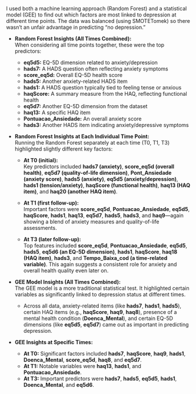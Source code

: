 
I used both a machine learning approach (Random Forest) and a statistical model (GEE) to find out which factors are most linked to depression at different time points. The data was balanced (using SMOTETomek) so there wasn’t an unfair advantage in predicting “no depression.”
    
-   **Random Forest Insights (All Times Combined):**  
    When considering all time points together, these were the top predictors:
    
    -   **eq5d5:** EQ-5D dimension related to anxiety/depression
    -   **hads7:** A HADS question often reflecting anxiety symptoms
    -   **score_eq5d:** Overall EQ-5D health score
    -   **hads5:** Another anxiety-related HADS item
    -   **hads1:** A HADS question typically tied to feeling tense or anxious
    -   **haqScore:** A summary measure from the HAQ, reflecting functional health
    -   **eq5d7:** Another EQ-5D dimension from the dataset
    -   **haq13:** A specific HAQ item
    -   **Pontuacao_Ansiedade:** An overall anxiety score
    -   **hads3:** Another HADS item indicating anxiety/depressive symptoms
-   **Random Forest Insights at Each Individual Time Point:**  
    Running the Random Forest separately at each time (T0, T1, T3) highlighted slightly different key factors:
    
    -   **At T0 (initial):**  
        Key predictors included **hads7 (anxiety)**, **score_eq5d (overall health)**, **eq5d7 (quality-of-life dimension)**, **Pont_Ansiedade (anxiety score)**, **hads5 (anxiety)**, **eq5d5 (anxiety/depression)**, **hads1 (tension/anxiety)**, **haqScore (functional health)**, **haq13 (HAQ item)**, and **haq20 (another HAQ item)**.
        
    -   **At T1 (first follow-up):**  
        Important factors were **score_eq5d**, **Pontuacao_Ansiedade**, **eq5d5**, **haqScore**, **hads1**, **haq13**, **eq5d7**, **hads5**, **hads3**, and **haq9**—again showing a blend of anxiety measures and quality-of-life assessments.
        
    -   **At T3 (later follow-up):**  
        Top features included **score_eq5d**, **Pontuacao_Ansiedade**, **eq5d5**, **hads5**, **eq5d6 (an EQ-5D dimension)**, **hads1**, **haqScore**, **haq18 (HAQ item)**, **hads3**, and **Tempo_Baixa_cod (a time-related variable)**. This again suggests a consistent role for anxiety and overall health quality even later on.
        
-   **GEE Model Insights (All Times Combined):**  
    The GEE model is a more traditional statistical test. It highlighted certain variables as significantly linked to depression status at different times.
    
    -   Across all data, anxiety-related items (like **hads7**, **hads1**, **hads5**), certain HAQ items (e.g., **haqScore**, **haq9**, **haq8**), presence of a mental health condition (**Doenca_Mental**), and certain EQ-5D dimensions (like **eq5d5**, **eq5d7**) came out as important in predicting depression.
-   **GEE Insights at Specific Times:**
    
    -   **At T0:** Significant factors included **hads7**, **haqScore**, **haq9**, **hads1**, **Doenca_Mental**, **score_eq5d**, **haq8**, and **eq5d7**.
    -   **At T1:** Notable variables were **haq13**, **hads1**, and **Pontuacao_Ansiedade**.
    -   **At T3:** Important predictors were **hads7**, **hads5**, **eq5d5**, **hads1**, **Doenca_Mental**, and **eq5d6**.
